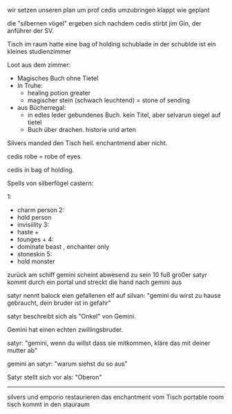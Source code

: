 wir setzen unseren plan um prof cedis umzubringen
klappt wie geplant

die "silbernen vögel" ergeben sich nachdem cedis stirbt
jim Gin, der anführer der SV.

Tisch im raum hatte eine bag of holding schublade
in der schublde ist ein kleines studienzimmer

Loot aus dem zimmer:
- Magisches Buch ohne Tietel
- In Truhe:
	- healing potion greater
	- magischer stein (schwach leuchtend) = stone of sending
- aus Bücherregal:
	- in edles leder gebundenes Buch. kein Titel, aber selvarun siegel auf tietel
	- Buch über drachen. historie und arten

Silvers manded den Tisch heil. enchantmend aber nicht.

cedis robe = robe of eyes

cedis in bag of holding.

Spells von silberfögel castern:

1:
- charm person 
2:
- hold person
- invisiility
3:
- haste + 
- tounges +
4:
- dominate beast , enchanter only
- stoneskin
5:
- hold monster

zurück am schiff
gemini scheint abwesend zu sein
10 fuß gro0er satyr kommt durch ein portal und streckt die hand nach gemini aus

satyr nennt balock eien gefallenen elf
auf silvan: "gemini du wirst zu hause gebraucht, dein bruder ist in gefahr"

satyr beschreibt  sich als "Onkel" von Gemini.

Gemini hat einen echten zwillingsbruder.

satyr: "gemini, wenn du willst dass sie mitkommen, kläre das mit deiner mutter ab"

gemini an satyr: "warum siehst du so aus"

Satyr stellt sich vor als: "Oberon"

---

silvers und emporio restaurieren das enchantment vom Tisch portable room
tisch kommt in den stauraum